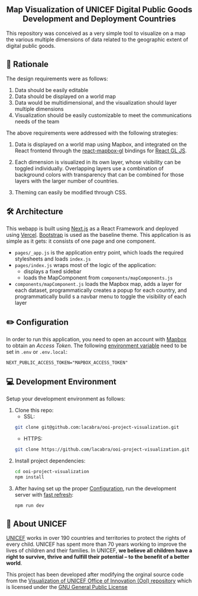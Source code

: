 <h2 align="center">Map Visualization of UNICEF Digital Public Goods <br/> Development and Deployment Countries</h2>

This repository was conceived as a very simple tool to visualize on a map the various multiple dimensions of data related to the geographic extent of digital public goods. 

## 🤔 Rationale

The design requirements were as follows:

1. Data should be easily editable
2. Data should be displayed on a world map
3. Data would be multidimensional, and the visualization should layer multiple dimensions
4. Visualization should be easily customizable to meet the communications needs of the team

The above requirements were addressed with the following strategies:

1. Data is displayed on a world map using Mapbox, and integrated on the React frontend through the [react-mapbox-gl](https://www.npmjs.com/package/react-mapbox-gl) bindings for [React GL JS](https://docs.mapbox.com/mapbox-gl-js/api/).

2. Each dimension is visualized in its own layer, whose visibility can be toggled individually. Overlapping layers use a combination of background colors with transparency that can be combined for those layers with the larger number of countries.

3. Theming can easily be modified through CSS.

## 🛠 Architecture

This webapp is built using [Next.js](https://nextjs.org/) as a React Framework and deployed using [Vercel](https://vercel.com/). [Bootstrap](https://getbootstrap.com/) is used as the baseline theme. This application is as simple as it gets: it consists of one page and one component.

* `pages/_app.js` is the application entry point, which loads the required stylesheets and loads `index.js`
* `pages/index.js` wraps most of the logic of the application:
    - displays a fixed sidebar 
    - loads the MapComponent from `components/mapComponents.js`
* `components/mapComponent.js` loads the Mapbox map, adds a layer for each dataset, programmatically creates a popup for each country, and programmatically build s a navbar menu to toggle the visibility of each layer

## ✏️ Configuration

In order to run this application, you need to open an account with [Mapbox](https://www.mapbox.com/) to obtain an *Access Token*. The following [environment variable](https://nextjs.org/docs/basic-features/environment-variables) need to be set in `.env` or `.env.local`:
```
NEXT_PUBLIC_ACCESS_TOKEN="MAPBOX_ACCESS_TOKEN"
```

## 💻 Development Environment

Setup your development environment as follows:

1. Clone this repo:
    - SSL:
    ```bash
    git clone git@github.com:lacabra/ooi-project-visualization.git
    ```
    - HTTPS:
    ```bash
    git clone https://github.com/lacabra/ooi-project-visualization.git
    ```
2. Install project dependencies:
    ```bash
    cd ooi-project-visualization
    npm install
    ```
3. After having set up the proper [Configuration](#%EF%B8%8F-configuration), run the development server with [fast refresh](https://nextjs.org/docs/basic-features/fast-refresh):
    ```bash
    npm run dev
    ```

## 💙 About UNICEF

[UNICEF](https://www.unicef.org/) works in over 190 countries and territories to protect the rights of every child. UNICEF has spent more than 70 years working to improve the lives of children and their families. In UNICEF, **we believe all children have a right to survive, thrive and fulfill their potential – to the benefit of a better world**.

This project has been developed after modifying the orginal source code from the [Visualization of UNICEF Office of Innovation (OoI) repository](https://github.com/lacabra/ooi-project-visualization) which is licensed under the [GNU General Public License](LICENSE)


